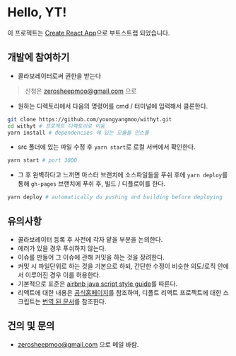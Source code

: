 # Hello, YT!

이 프로젝트는 [Create React App](https://github.com/facebook/create-react-app)으로 부트스트랩 되었습니다.

## 개발에 참여하기

- 콜라보레이터로써 권한을 받는다
> 신청은 zerosheepmoo@gmail.com 으로

- 원하는 디렉토리에서 다음의 명령어를 cmd / 터미널에 입력해서 클론한다.
```bash
git clone https://github.com/youngyangmoo/withyt.git 
cd withyt # 프로젝트 디렉토리로 이동
yarn install # dependencies 에 있는 모듈들 인스톨
```

- src 폴더에 있는 파일 수정 후 `yarn start`로 로컬 서버에서 확인한다.
```bash
yarn start # port 3000 
```

-  그 후 완벽하다고 느끼면 마스터 브랜치에 소스파일들을 푸쉬 후에 `yarn deploy`를 통해 `gh-pages` 브랜치에 푸쉬 후, 빌드 / 디플로이를 한다.

``` bash
yarn deploy # automatically do pushing and building before deploying
```

## 유의사항

- 콜라보레이터 등록 후 사전에 각자 맡을 부분을 논의한다.
- 에러가 있을 경우 푸쉬하지 않는다.
- 이슈를 만들어 그 이슈에 관해 커밋을 하는 것을 장려한다.
- 커밋 시 파일단위로 하는 것을 기본으로 하되, 간단한 수정이 비슷한 의도/로직 안에서 이루어진 경우 이를 허용한다.
- 기본적으로 표준은 [airbnb java script style guide](https://github.com/airbnb/javascript)를 따른다.
- 리액트에 대한 내용은 [공식홈페이지](https://reactjs.org)를 참조하며, 디폴트 리액트 프로젝트에 대한 스크립트는 [번역 된 문서](./aboutReact.md)를 참조한다.

## 건의 및 문의

- zerosheepmoo@gmail.com 으로 메일 바람.